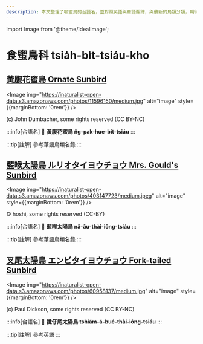 ```yaml
---
description: 本文整理了吸蜜鳥的台語名，並對照英語與華語翻譯，與最新的鳥類分類，期待能夠供未來的台語鳥類圖鑑當作參考
---
```


import Image from '@theme/IdealImage';

# 食蜜鳥科 tsia̍h-bi̍t-tsiáu-kho

## [黃腹花蜜鳥 Ornate Sunbird](https://ebird.org/species/olbsun4)

<Image img="https://inaturalist-open-data.s3.amazonaws.com/photos/11596150/medium.jpg" alt="image" style={{marginBottom: '0rem'}} />

<p className="image-caption">
(c) John Dumbacher, some rights reserved (CC BY-NC)
</p>

:::info[台語名]
🎯 **黃腹花蜜鳥 n̂g-pak-hue-bi̍t-tsiáu**
:::

:::tip[註解]
參考華語鳥類名錄
:::

## [藍喉太陽鳥 ルリオタイヨウチョウ Mrs. Gould's Sunbird](https://ebird.org/species/gousun1)

<Image img="https://inaturalist-open-data.s3.amazonaws.com/photos/403147723/medium.jpeg" alt="image" style={{marginBottom: '0rem'}} />

<p className="image-caption">
© hoshi, some rights reserved (CC-BY)
</p>

:::info[台語名]
🎯 **藍喉太陽鳥 nâ-âu-thài-iông-tsiáu**
:::

:::tip[註解]
參考華語鳥類名錄
:::

## [叉尾太陽鳥 エンビタイヨウチョウ Fork-tailed Sunbird](https://ebird.org/species/fotsun1)

<Image img="https://inaturalist-open-data.s3.amazonaws.com/photos/60958137/medium.jpg" alt="image" style={{marginBottom: '0rem'}} />

<p className="image-caption">
(c) Paul Dickson, some rights reserved (CC BY-NC)
</p>

:::info[台語名]
🎯 **攕仔尾太陽鳥 tshiám-á-bué-thài-iông-tsiáu**
:::

:::tip[註解]
參考英語
:::
